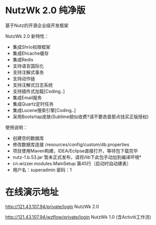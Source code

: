 NutzWk 2.0 纯净版
======

基于Nutz的开源企业级开发框架


NutzWk 2.0 新特性：
*   集成Shrio权限框架
*   集成Ehcache缓存
*   集成Redis
*   支持语言国际化
*   支持注解式事务
*   支持动作链
*   支持注解式日志系统
*   支持插件式加载[Coding..]
*   集成Email服务
*   集成Quartz定时任务
*   集成Lucene搜索引擎[Coding..]
*   采用Bootsrtap皮肤(Sublime貌似收费?请不要吝啬那点钱买正版授权)


使用说明：
*   创建空的数据库
*   修改数据库连接 /resources/config/custom/db.properties
*   项目使用Maven构建，IDEA/Eclipse直接打开，等待包下载完毕
*   nutz-1.b.53.jar 暂未正式发布，请将/lib下此包手动加到编译环境*
*   cn.wizzer.modules.MainSetup 第45行（启动时自动建表）
*   用户名：superadmin  密码：1



在线演示地址
============================================

http://121.43.107.94/private/login                 NutzWk 2.0

http://121.43.107.94/wzflow/private/login          NutzWk 1.0 (含Activiti工作流)

